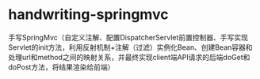 # handwriting-springmvc
手写SpringMvc（自定义注解、配置DispatcherServlet前置控制器、手写实现Servlet的init方法，利用反射机制+注解（过滤）实例化Bean、创建Bean容器和处理url和method之间的映射关系，并最终实现client端API请求的后端doGet和doPost方法，将结果渲染给前端）
